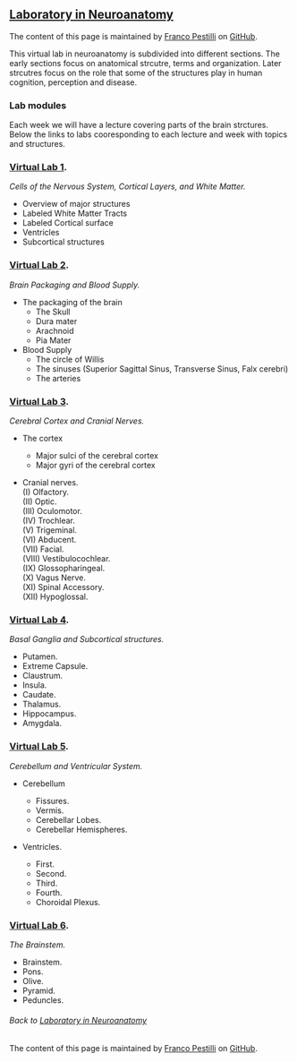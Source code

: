 ## [Laboratory in Neuroanatomy](https://francopestilli.github.io/neuroanatomy-lab/)

The content of this page is maintained by [Franco Pestilli](https://liberalarts.utexas.edu/psychology/faculty/fp4834) on [GitHub](https://github.com/francopestilli/neuroanat-class/edit/main/README.md).

This virtual lab in neuroanatomy is subdivided into different sections. The early sections focus on anatomical strcutre, terms and organization. Later strcutres focus on the role that some of the structures play in human cognition, perception and disease.

### Lab modules

Each week we will have a lecture covering parts of the brain strctures. Below the links to labs cooresponding to each lecture and week with topics and structures.

### [Virtual Lab 1](Lab_1.md).  
*Cells of the Nervous System, Cortical Layers, and White Matter.*
- Overview of major structures
- Labeled White Matter Tracts
- Labeled Cortical surface
- Ventricles
- Subcortical structures

### [Virtual Lab 2](Lab_2.md).  
*Brain Packaging and Blood Supply.*
- The packaging of the brain
  - The Skull 
  - Dura mater
  - Arachnoid
  - Pia Mater
- Blood Supply
  - The circle of Willis
  - The sinuses (Superior Sagittal Sinus, Transverse Sinus, Falx cerebri)
  - The arteries

### [Virtual Lab 3](Lab_3.md).  
*Cerebral Cortex and Cranial Nerves.*
- The cortex
  - Major sulci of the cerebral cortex
  - Major gyri of the cerebral cortex
  
- Cranial nerves.  
  (I) Olfactory.  
  (II) Optic.  
  (III) Oculomotor.  
  (IV) Trochlear.  
  (V) Trigeminal.  
  (VI) Abducent.  
  (VII) Facial.  
  (VIII) Vestibulocochlear.  
  (IX) Glossopharingeal.  
  (X) Vagus Nerve.  
  (XI) Spinal Accessory.  
  (XII) Hypoglossal.  

### [Virtual Lab 4](Lab_4.md).  
*Basal Ganglia and Subcortical structures.*

- Putamen.
- Extreme Capsule.
- Claustrum.
- Insula.
- Caudate.
- Thalamus.
- Hippocampus.
- Amygdala.

### [Virtual Lab 5](Lab_5.md).  
*Cerebellum and Ventricular System.*

- Cerebellum
  - Fissures.
  - Vermis.
  - Cerebellar Lobes.
  - Cerebellar Hemispheres.
  
- Ventricles.
  - First. 
  - Second. 
  - Third.
  - Fourth. 
  - Choroidal Plexus.

### [Virtual Lab 6](Lab_6.md).  
*The Brainstem.*

- Brainstem. 
- Pons.
- Olive.
- Pyramid.
- Peduncles.

###### Back to [Laboratory in Neuroanatomy](https://francopestilli.github.io/neuroanatomy-lab/)

The content of this page is maintained by [Franco Pestilli](https://liberalarts.utexas.edu/psychology/faculty/fp4834) on [GitHub](https://github.com/francopestilli/neuroanat-class/edit/main/README.md).
